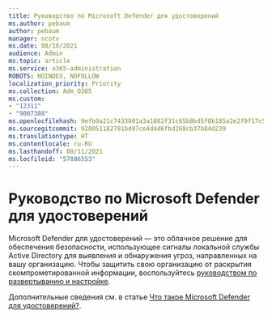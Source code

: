 ```yaml
---
title: Руководство по Microsoft Defender для удостоверений
ms.author: pebaum
author: pebaum
manager: scotv
ms.date: 08/10/2021
audience: Admin
ms.topic: article
ms.service: o365-administration
ROBOTS: NOINDEX, NOFOLLOW
localization_priority: Priority
ms.collection: Adm_O365
ms.custom:
- "12311"
- "9007388"
ms.openlocfilehash: 9efb9a21c7433801a3a1802f31c85b8bd5f0b185a2e2f9f17c5a49bb4cfed7a5
ms.sourcegitcommit: 920051182781bd97ce4d4d6fbd268cb37b84d239
ms.translationtype: HT
ms.contentlocale: ru-RU
ms.lasthandoff: 08/11/2021
ms.locfileid: "57886553"
---
```

# <a name="microsoft-defender-for-identity-guide"></a>Руководство по Microsoft Defender для удостоверений

Microsoft Defender для удостоверений — это облачное решение для обеспечения безопасности, использующее сигналы локальной службы Active Directory для выявления и обнаружения угроз, направленных на вашу организацию. Чтобы защитить свою организацию от раскрытия скомпрометированной информации, воспользуйтесь [руководством по развертыванию и настройке](https://portal.office.com/adminportal/home?#/modernonboarding/microsoftdefenderforidentitysetupguide). 

Дополнительные сведения см. в статье [Что такое Microsoft Defender для удостоверений?](https://docs.microsoft.com/defender-for-identity/what-is).  

